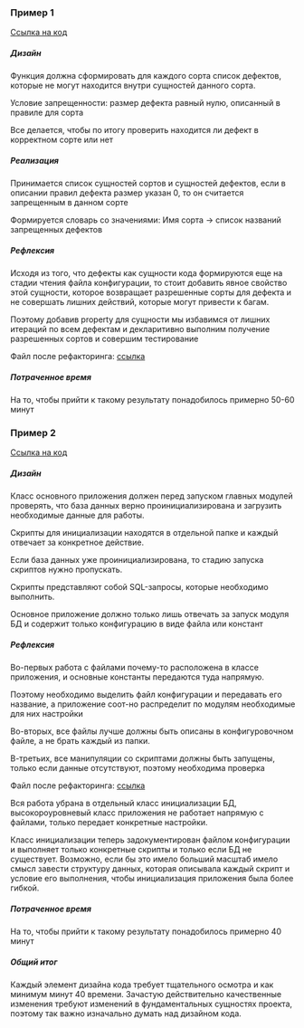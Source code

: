 ### Пример 1

[Ссылка на код](example_1.py)

##### Дизайн

Функция должна сформировать для каждого сорта список дефектов, которые не могут
находится внутри сущностей данного сорта.

Условие запрещенности: размер дефекта равный нулю, описанный в правиле для сорта

Все делается, чтобы по итогу проверить находится ли дефект в корректном сорте или нет
##### Реализация

Принимается список сущностей сортов и сущностей дефектов, если в описании правил дефекта размер указан 0,
то он считается запрещенным в данном сорте

Формируется словарь со значениями: Имя сорта -> список названий запрещенных дефектов


##### Рефлексия

Исходя из того, что дефекты как сущности кода формируются еще на стадии чтения файла конфигурации,
 то стоит добавить явное свойство этой сущности, которое возвращает разрешенные сорты для дефекта и не совершать лишних
 действий, которые могут привести к багам.

Поэтому добавив property для сущности мы избавимся от лишних итераций по всем дефектам и 
декларитивно выполним получение разрешенных сортов и совершим тестирование

Файл после рефакторинга: [ссылка](refactor_1.py)

##### Потраченное время

На то, чтобы прийти к такому результату понадобилось примерно 50-60 минут

### Пример 2

[Ссылка на код](example_2.py)

##### Дизайн

Класс основного приложения должен перед запуском главных модулей проверять,
 что база данных верно проинициализирована и загрузить необходимые данные для работы.

Скрипты для инициализации находятся в отдельной папке и каждый отвечает за конкретное действие.

Если база данных уже проинициализирована, то стадию запуска скриптов нужно пропускать.

Скрипты представляют собой SQL-запросы, которые необходимо выполнить.

Основное приложение должно только лишь отвечать за запуск модуля БД и содержит только конфигурацию в виде файла или констант


##### Рефлексия

Во-первых работа с файлами почему-то расположена в классе приложения, и основные константы передаются туда напрямую.

Поэтому необходимо выделить файл конфигурации и передавать его название, а приложение соот-но распределит по модулям необходимые для них настройки

Во-вторых, все файлы лучше должны быть описаны в конфигуровочном файле, а не брать каждый из папки.

В-третьих, все манипуляции со скриптами должны быть запущены, только если данные отсутствуют, поэтому необходима проверка

Файл после рефакторинга: [ссылка](refactor_2.py)

Вся работа убрана в отдельный класс инициализации БД, высокороуровневый класс приложения не работает напрямую с файлами,
 только передает конкретные настройки. 

Класс инициализации теперь задокументирован файлом конфигурации и выполняет только конкретные скрипты и только если БД
 не существует. Возможно, если бы это имело больший масштаб имело смысл завести структуру данных, которая описывала каждый скрипт 
 и условие его выполнения, чтобы инициализация приложения была более гибкой.

##### Потраченное время

На то, чтобы прийти к такому результату понадобилось примерно 40 минут


##### Общий итог

Каждый элемент дизайна кода требует тщательного осмотра и как минимум минут 40 времени. Зачастую действительно качественные
 изменения требуют изменений в фундаментальных сущностях проекта, поэтому так важно изначально думать над дизайном кода.


